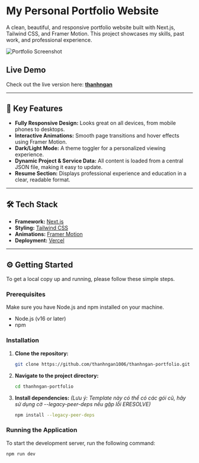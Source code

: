 # My Personal Portfolio Website

A clean, beautiful, and responsive portfolio website built with Next.js, Tailwind CSS, and Framer Motion. This project showcases my skills, past work, and professional experience.

![Portfolio Screenshot](./public/screenshot.png)

## Live Demo

Check out the live version here: **[thanhngan](https://thanhngan-portfolio.vercel.app/)**

---

## 🚀 Key Features

- **Fully Responsive Design:** Looks great on all devices, from mobile phones to desktops.
- **Interactive Animations:** Smooth page transitions and hover effects using Framer Motion.
- **Dark/Light Mode:** A theme toggler for a personalized viewing experience.
- **Dynamic Project & Service Data:** All content is loaded from a central JSON file, making it easy to update.
- **Resume Section:** Displays professional experience and education in a clear, readable format.

---

## 🛠️ Tech Stack

- **Framework:** [Next.js](https://nextjs.org/)
- **Styling:** [Tailwind CSS](https://tailwindcss.com/)
- **Animations:** [Framer Motion](https://www.framer.com/motion/)
- **Deployment:** [Vercel](https://vercel.com/)

---

## ⚙️ Getting Started

To get a local copy up and running, please follow these simple steps.

### Prerequisites

Make sure you have Node.js and npm installed on your machine.

- Node.js (v16 or later)
- npm

### Installation

1.  **Clone the repository:**
    ```bash
    git clone https://github.com/thanhngan1006/thanhngan-portfolio.git
    ```
2.  **Navigate to the project directory:**
    ```bash
    cd thanhngan-portfolio
    ```
3.  **Install dependencies:**
    _(Lưu ý: Template này có thể có các gói cũ, hãy sử dụng cờ --legacy-peer-deps nếu gặp lỗi ERESOLVE)_
    ```bash
    npm install --legacy-peer-deps
    ```

### Running the Application

To start the development server, run the following command:

```bash
npm run dev
```
